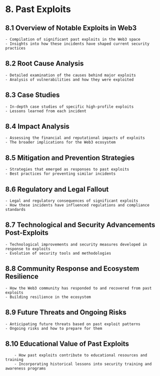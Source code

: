 # 8. **Past Exploits**

## 8.1 **Overview of Notable Exploits in Web3**
    - Compilation of significant past exploits in the Web3 space
    - Insights into how these incidents have shaped current security practices

## 8.2 **Root Cause Analysis**
    - Detailed examination of the causes behind major exploits
    - Analysis of vulnerabilities and how they were exploited

## 8.3 **Case Studies**
    - In-depth case studies of specific high-profile exploits
    - Lessons learned from each incident

## 8.4 **Impact Analysis**
    - Assessing the financial and reputational impacts of exploits
    - The broader implications for the Web3 ecosystem

## 8.5 **Mitigation and Prevention Strategies**
    - Strategies that emerged as responses to past exploits
    - Best practices for preventing similar incidents

## 8.6 **Regulatory and Legal Fallout**
    - Legal and regulatory consequences of significant exploits
    - How these incidents have influenced regulations and compliance standards

## 8.7 **Technological and Security Advancements Post-Exploits**
    - Technological improvements and security measures developed in response to exploits
    - Evolution of security tools and methodologies

## 8.8 **Community Response and Ecosystem Resilience**
    - How the Web3 community has responded to and recovered from past exploits
    - Building resilience in the ecosystem

## 8.9 **Future Threats and Ongoing Risks**
    - Anticipating future threats based on past exploit patterns
    - Ongoing risks and how to prepare for them

## 8.10 **Educational Value of Past Exploits**
        - How past exploits contribute to educational resources and training
        - Incorporating historical lessons into security training and awareness programs